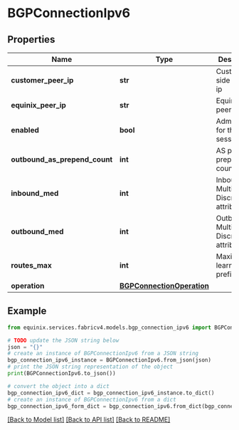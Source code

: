 # BGPConnectionIpv6


## Properties

Name | Type | Description | Notes
------------ | ------------- | ------------- | -------------
**customer_peer_ip** | **str** | Customer side peering ip | 
**equinix_peer_ip** | **str** | Equinix side peering ip | [optional] 
**enabled** | **bool** | Admin status for the BGP session | 
**outbound_as_prepend_count** | **int** | AS path prepend count | [optional] 
**inbound_med** | **int** | Inbound Multi Exit Discriminator attribute | [optional] 
**outbound_med** | **int** | Outbound Multi Exit Discriminator attribute | [optional] 
**routes_max** | **int** | Maximum learnt prefixes limit | [optional] 
**operation** | [**BGPConnectionOperation**](BGPConnectionOperation.md) |  | [optional] 

## Example

```python
from equinix.services.fabricv4.models.bgp_connection_ipv6 import BGPConnectionIpv6

# TODO update the JSON string below
json = "{}"
# create an instance of BGPConnectionIpv6 from a JSON string
bgp_connection_ipv6_instance = BGPConnectionIpv6.from_json(json)
# print the JSON string representation of the object
print(BGPConnectionIpv6.to_json())

# convert the object into a dict
bgp_connection_ipv6_dict = bgp_connection_ipv6_instance.to_dict()
# create an instance of BGPConnectionIpv6 from a dict
bgp_connection_ipv6_form_dict = bgp_connection_ipv6.from_dict(bgp_connection_ipv6_dict)
```
[[Back to Model list]](../README.md#documentation-for-models) [[Back to API list]](../README.md#documentation-for-api-endpoints) [[Back to README]](../README.md)


